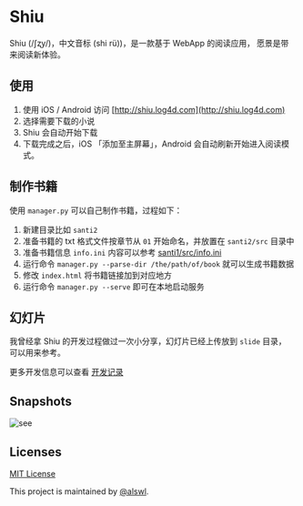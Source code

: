 # Shiu #

Shiu (/ʃʐy/)，中文音标 (shi rü))，是一款基于 WebApp 的阅读应用，
愿景是带来阅读新体验。

## 使用 ##

1. 使用 iOS / Android 访问 [http://shiu.log4d.com](http://shiu.log4d.com)
1. 选择需要下载的小说
1. Shiu 会自动开始下载
1. 下载完成之后，iOS 「添加至主屏幕」，Android 会自动刷新开始进入阅读模式。

## 制作书籍 ##

使用 `manager.py` 可以自己制作书籍，过程如下：

1. 新建目录比如 `santi2`
1. 准备书籍的 txt 格式文件按章节从 `01` 开始命名，并放置在 `santi2/src` 目录中
1. 准备书籍信息 `info.ini` 内容可以参考
[santi1/src/info.ini](https://github.com/alswl/shiu/blob/master/santi1/src/info.ini)
1. 运行命令 `manager.py --parse-dir /the/path/of/book` 就可以生成书籍数据
1. 修改 `index.html` 将书籍链接加到对应地方
1. 运行命令 `manager.py --serve` 即可在本地启动服务

## 幻灯片 ##

我曾经拿 Shiu 的开发过程做过一次小分享，幻灯片已经上传放到 `slide` 目录，
可以用来参考。

更多开发信息可以查看 [开发记录](https://github.com/alswl/shiu/blob/master/shiu_dev.asciidoc)

## Snapshots

![see](./snapshots/)

## Licenses ##

[MIT License](http://www.opensource.org/licenses/MIT)

This project is maintained by [@alswl](http://log4d.com).
